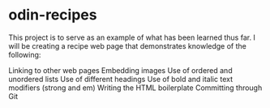# odin-recipes
This project is to serve as an example of what has been learned thus far. I will be creating a recipe web page that demonstrates knowledge of the following:

Linking to other web pages
Embedding images
Use of ordered and unordered lists
Use of different headings
Use of bold and italic text modifiers (strong and em)
Writing the HTML boilerplate
Committing through Git